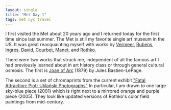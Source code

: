 ```yaml
---
layout: single
title: "Met Day 1"
tags: met nyc travel
---
```

I first visited the Met about 20 years ago and I returned today for the first time since last summer. The Met is still my favorite single art museum in the US. It was great reacquainting myself with works by [Vermeer](https://en.wikipedia.org/wiki/Johannes_Vermeer), [Rubens](https://en.wikipedia.org/wiki/Peter_Paul_Rubens), [Ingres](https://en.wikipedia.org/wiki/Jean_Auguste_Dominique_Ingres), [David](https://en.wikipedia.org/wiki/Jacques-Louis_David), [Courbet](https://en.wikipedia.org/wiki/Gustave_Courbet), [Manet](https://en.wikipedia.org/wiki/Édouard_Manet), and [Rothko](https://en.wikipedia.org/wiki/Mark_Rothko). 

There were two works that struck me, independent of all the famous art I had previously learned about in art history class or through general cultural osmosis. The first is [Joan of Arc](http://metmuseum.org/toah/works-of-art/89.21.1) (1879) by Jules Bastien-LePage.

The second is a set of chromaprints from the current exhibit ["Fatal Attraction: Piotr Uklański Photographs"](http://metmuseum.org/exhibitions/objects?exhibitionId={FEC4D35C-3D1C-4C17-A03F-2AB1FB4C1F47}) In particular, I am drawn to one large sky-blue piece (2001) which is right next to a mirrored orange and purple piece (2005). They look like updated versions of Rothko's color field paintings from mid-century.


